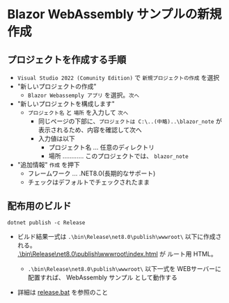 Blazor WebAssembly サンプルの新規作成
=====================================

プロジェクトを作成する手順
--------------------------

*   `Visual Studio 2022 (Comunity Edition)` で `新規プロジェクトの作成` を選択
*   "新しいプロジェクトの作成"
    *   `Blazor Webassemply アプリ` を選択。`次へ`
*   "新しいプロジェクトを構成します"
    *   `プロジェクト名` と `場所` を入力して `次へ`  
        *   同じページの下部に、`プロジェクトは C:\..(中略)..\blazor_note` が表示されるため、内容を確認して次へ
        *   入力値は以下
            *   プロジェクト名 ... 任意のディレクトリ
            *   場所 ............ このプロジェクトでは、 `blazor_note`
*   "追加情報"
    `作成` を押下  
    *   フレームワーク ... .NET8.0(長期的なサポート)  
    *   チェックはデフォルトでチェックされたまま

配布用のビルド
--------------------------

```
dotnet publish -c Release
```

*   ビルド結果一式は `.\bin\Release\net8.0\publish\wwwroot\` 以下に作成される。  
    [.\bin\Release\net8.0\publish\wwwroot\index.html](./bin/Release/net8.0/publish/wwwroot/index.html) が
    ルート用 HTML。
    *   `.\bin\Release\net8.0\publish\wwwroot\` 以下一式を WEBサーバーに配置すれば、
        WebAssembly サンプル として動作する

*   詳細は [release.bat](./release.bat) を参照のこと

